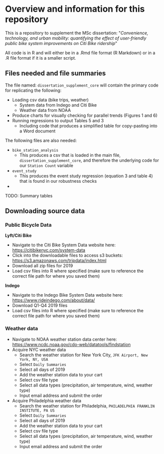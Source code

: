 # Overview and information for this repository

This is a repository to supplement the MSc dissertation: "*Convenience, technology, and urban mobility: quantifying the effect of user-friendly public bike system improvements on Citi Bike ridership*"

All code is in R and will either be in a .Rmd file format (R Markdown) or in a .R file format if it is a smaller script.

## Files needed and file summaries

The file named: `dissertation_supplement_core` will contain the primary code for replicating the following:
* Loading csv data (bike trips, weather)
  * System data from Indego and Citi Bike
  * Weather data from NOAA     
* Produce charts for visually checking for parallel trends (Figures 1 and 6)
* Running regressions to output Tables 5 and 3
  * Including code that produces a simplified table for copy-pasting into a Word document

The following files are also needed:
* `bike_station_analysis`
  * This produces a csv that is loaded in the main file, `dissertation_supplement_core`, and therefore the underlying code for our `Station Count` variable
* `event_study`
  * This produces the event study regression (equation 3 and table 4) that is found in our robustness checks
*


TODO: Summary tables

## Downloading source data

### Public Bicycle Data

**Lyft/Citi Bike**

* Navigate to the Citi Bike System Data website here: https://citibikenyc.com/system-data
* Click into the downloadable files to access s3 buckets: https://s3.amazonaws.com/tripdata/index.html
* Download all zip files for 2019
* Load csv files into R where specified (make sure to reference the correct file path for where you saved them)

**Indego**

* Navigate to the Indego Bike System Data website here: https://www.rideindego.com/about/data/
* Download Q1-Q4 2019 files
* Load csv files into R where specified (make sure to reference the correct file path for where you saved them)

### Weather data

* Navigate to NOAA weather station data center here: https://www.ncdc.noaa.gov/cdo-web/datatools/findstation
* Acquire NYC weather data
  * Search the weather station for New York City, `JFK Airport, New York, NY, USA`
  * Select `Daily Summaries`
  * Select all days of 2019
  * Add the weather station data to your cart
  * Select csv file type
  * Select all data types (precipitation, air temperature, wind, weather type)
  * Input email address and submit the order
* Acquire Philadelphia weather data
  * Search the weather station for Philadelphia, `PHILADELPHIA FRANKLIN INSTITUTE, PA US`
  * Select `Daily Summaries`
  * Select all days of 2019
  * Add the weather station data to your cart
  * Select csv file type
  * Select all data types (precipitation, air temperature, wind, weather type)
  * Input email address and submit the order
